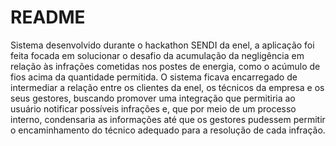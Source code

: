 # README

Sistema desenvolvido durante o hackathon SENDI da enel, a aplicação foi feita focada em solucionar o desafio da acumulação da negligência em relação às infrações cometidas nos postes de energia, como o acúmulo de fios acima da quantidade permitida. O sistema ficava encarregado de intermediar a relação entre os clientes da enel, os técnicos da empresa e os seus gestores, buscando promover uma integração que permitiria ao usuário notificar possíveis infrações e, que por meio de um processo interno, condensaria as informações até que os gestores pudessem permitir o encaminhamento do técnico adequado para a resolução de cada infração.